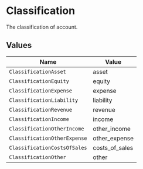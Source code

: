 # Classification

The classification of account.


## Values

| Name                         | Value                        |
| ---------------------------- | ---------------------------- |
| `ClassificationAsset`        | asset                        |
| `ClassificationEquity`       | equity                       |
| `ClassificationExpense`      | expense                      |
| `ClassificationLiability`    | liability                    |
| `ClassificationRevenue`      | revenue                      |
| `ClassificationIncome`       | income                       |
| `ClassificationOtherIncome`  | other_income                 |
| `ClassificationOtherExpense` | other_expense                |
| `ClassificationCostsOfSales` | costs_of_sales               |
| `ClassificationOther`        | other                        |
